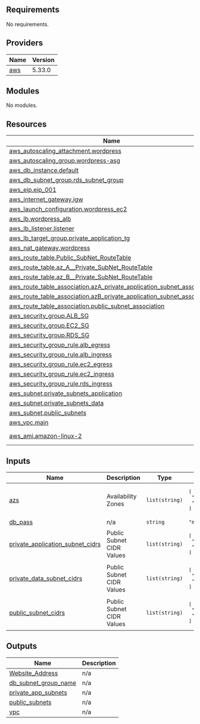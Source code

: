 <!-- BEGIN_TF_DOCS -->
## Requirements

No requirements.

## Providers

| Name | Version |
|------|---------|
| <a name="provider_aws"></a> [aws](#provider\_aws) | 5.33.0 |

## Modules

No modules.

## Resources

| Name | Type |
|------|------|
| [aws_autoscaling_attachment.wordpress](https://registry.terraform.io/providers/hashicorp/aws/latest/docs/resources/autoscaling_attachment) | resource |
| [aws_autoscaling_group.wordpress-asg](https://registry.terraform.io/providers/hashicorp/aws/latest/docs/resources/autoscaling_group) | resource |
| [aws_db_instance.default](https://registry.terraform.io/providers/hashicorp/aws/latest/docs/resources/db_instance) | resource |
| [aws_db_subnet_group.rds_subnet_group](https://registry.terraform.io/providers/hashicorp/aws/latest/docs/resources/db_subnet_group) | resource |
| [aws_eip.eip_001](https://registry.terraform.io/providers/hashicorp/aws/latest/docs/resources/eip) | resource |
| [aws_internet_gateway.igw](https://registry.terraform.io/providers/hashicorp/aws/latest/docs/resources/internet_gateway) | resource |
| [aws_launch_configuration.wordpress_ec2](https://registry.terraform.io/providers/hashicorp/aws/latest/docs/resources/launch_configuration) | resource |
| [aws_lb.wordpress_alb](https://registry.terraform.io/providers/hashicorp/aws/latest/docs/resources/lb) | resource |
| [aws_lb_listener.listener](https://registry.terraform.io/providers/hashicorp/aws/latest/docs/resources/lb_listener) | resource |
| [aws_lb_target_group.private_application_tg](https://registry.terraform.io/providers/hashicorp/aws/latest/docs/resources/lb_target_group) | resource |
| [aws_nat_gateway.wordpress](https://registry.terraform.io/providers/hashicorp/aws/latest/docs/resources/nat_gateway) | resource |
| [aws_route_table.Public_SubNet_RouteTable](https://registry.terraform.io/providers/hashicorp/aws/latest/docs/resources/route_table) | resource |
| [aws_route_table.az_A__Private_SubNet_RouteTable](https://registry.terraform.io/providers/hashicorp/aws/latest/docs/resources/route_table) | resource |
| [aws_route_table.az_B__Private_SubNet_RouteTable](https://registry.terraform.io/providers/hashicorp/aws/latest/docs/resources/route_table) | resource |
| [aws_route_table_association.azA_private_application_subnet_association](https://registry.terraform.io/providers/hashicorp/aws/latest/docs/resources/route_table_association) | resource |
| [aws_route_table_association.azB_private_application_subnet_association](https://registry.terraform.io/providers/hashicorp/aws/latest/docs/resources/route_table_association) | resource |
| [aws_route_table_association.public_subnet_association](https://registry.terraform.io/providers/hashicorp/aws/latest/docs/resources/route_table_association) | resource |
| [aws_security_group.ALB_SG](https://registry.terraform.io/providers/hashicorp/aws/latest/docs/resources/security_group) | resource |
| [aws_security_group.EC2_SG](https://registry.terraform.io/providers/hashicorp/aws/latest/docs/resources/security_group) | resource |
| [aws_security_group.RDS_SG](https://registry.terraform.io/providers/hashicorp/aws/latest/docs/resources/security_group) | resource |
| [aws_security_group_rule.alb_egress](https://registry.terraform.io/providers/hashicorp/aws/latest/docs/resources/security_group_rule) | resource |
| [aws_security_group_rule.alb_ingress](https://registry.terraform.io/providers/hashicorp/aws/latest/docs/resources/security_group_rule) | resource |
| [aws_security_group_rule.ec2_egress](https://registry.terraform.io/providers/hashicorp/aws/latest/docs/resources/security_group_rule) | resource |
| [aws_security_group_rule.ec2_ingress](https://registry.terraform.io/providers/hashicorp/aws/latest/docs/resources/security_group_rule) | resource |
| [aws_security_group_rule.rds_ingress](https://registry.terraform.io/providers/hashicorp/aws/latest/docs/resources/security_group_rule) | resource |
| [aws_subnet.private_subnets_application](https://registry.terraform.io/providers/hashicorp/aws/latest/docs/resources/subnet) | resource |
| [aws_subnet.private_subnets_data](https://registry.terraform.io/providers/hashicorp/aws/latest/docs/resources/subnet) | resource |
| [aws_subnet.public_subnets](https://registry.terraform.io/providers/hashicorp/aws/latest/docs/resources/subnet) | resource |
| [aws_vpc.main](https://registry.terraform.io/providers/hashicorp/aws/latest/docs/resources/vpc) | resource |
| [aws_ami.amazon-linux-2](https://registry.terraform.io/providers/hashicorp/aws/latest/docs/data-sources/ami) | data source |

## Inputs

| Name | Description | Type | Default | Required |
|------|-------------|------|---------|:--------:|
| <a name="input_azs"></a> [azs](#input\_azs) | Availability Zones | `list(string)` | <pre>[<br>  "us-east-1a",<br>  "us-east-1b"<br>]</pre> | no |
| <a name="input_db_pass"></a> [db\_pass](#input\_db\_pass) | n/a | `string` | `"my_database_password"` | no |
| <a name="input_private_application_subnet_cidrs"></a> [private\_application\_subnet\_cidrs](#input\_private\_application\_subnet\_cidrs) | Public Subnet CIDR Values | `list(string)` | <pre>[<br>  "10.0.0.64/27",<br>  "10.0.0.96/27"<br>]</pre> | no |
| <a name="input_private_data_subnet_cidrs"></a> [private\_data\_subnet\_cidrs](#input\_private\_data\_subnet\_cidrs) | Public Subnet CIDR Values | `list(string)` | <pre>[<br>  "10.0.0.128/27",<br>  "10.0.0.160/27"<br>]</pre> | no |
| <a name="input_public_subnet_cidrs"></a> [public\_subnet\_cidrs](#input\_public\_subnet\_cidrs) | Public Subnet CIDR Values | `list(string)` | <pre>[<br>  "10.0.0.0/27",<br>  "10.0.0.32/27"<br>]</pre> | no |

## Outputs

| Name | Description |
|------|-------------|
| <a name="output_Website_Address"></a> [Website\_Address](#output\_Website\_Address) | n/a |
| <a name="output_db_subnet_group_name"></a> [db\_subnet\_group\_name](#output\_db\_subnet\_group\_name) | n/a |
| <a name="output_private_app_subnets"></a> [private\_app\_subnets](#output\_private\_app\_subnets) | n/a |
| <a name="output_public_subnets"></a> [public\_subnets](#output\_public\_subnets) | n/a |
| <a name="output_vpc"></a> [vpc](#output\_vpc) | n/a |
<!-- END_TF_DOCS -->